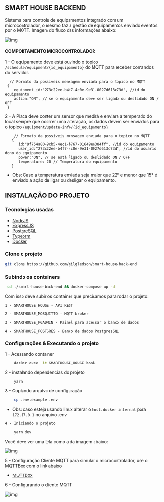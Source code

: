 ## SMART HOUSE BACKEND

Sistema para controle de equipamentos integrado com um microcontrolador, o mesmo faz a gestão de equipamentos enviado eventos por o MQTT.
Imagem do fluxo das informações abaixo:

![img](https://i.imgur.com/1GzBENl.png)



#### COMPORTAMENTO MICROCONTROLADOR 
1 - O equipamento deve está ouvindo o topico `/schedule/equipment/{id_equipamento}` do MQTT para receber comandos do servidor.

 
  ```JS
    // Formato da possiveis mensagem enviada para o topico no MQTT
   {
      equipment_id:"273c22ee-b4f7-4c0e-9e31-0027d613c73d", //id do equipamento
      action:"ON", // se o equipamento deve ser ligado ou deslidado ON / OFF
   }
   ```
   
2 - A Placa deve conter um sensor que medirá e enviara a temperado do local sempre que ocorrer uma alteração, os dados devem ser 
  enviados para o topico `/equipment/update-info/{id_equipamento}`
```JS
    // Formato da possiveis mensagem enviada para o topico no MQTT
   {
      id:"9f754a80-9cb5-4ec1-b767-01649ea384ff", //id do equipamento
      user_id:"273c22ee-b4f7-4c0e-9e31-0027d613c73d", //id do usuario dono do equipamento
      power:"ON", // se está ligado ou deslidado ON / OFF
      temperature: 20 // Temperatura do equipamento
   }
   ```
   * Obs: Caso a temperatura enviada seja maior que 22° e menor que 15° é enviado a ação de ligar ou desligar o equipamento. 


## INSTALAÇÃO DO PROJETO

### Tecnologias usadas

* [NodeJS](https://nodejs.org/en/)
* [ExpressJS](https://expressjs.com/)
* [PostgreSQL](https://www.postgresql.org/)
* [Typeorm](https://typeorm.io/)
* [Docker](https://www.docker.com/)

### Clone o projeto 
   ```sh
   git clone https://github.com/gilgledson/smart-house-back-end
   ```
### Subindo os containers 
   ```sh
    cd ./smart-house-back-end && docker-compose up -d
   ```
Com isso deve subir os container que precisamos para rodar o projeto:
  
    1 - SMARTHOUSE_HOUSE - API REST 
    
    2 - SMARTHOUSE_MOSQUITTO - MQTT broker
    
    3 - SMARTHOUSE_PGADMIN - Painel para acessar o banco de dados 
    
    4 - SMARTHOUSE_POSTGRES - Banco de dados PostgresSQL
 
 
 ### Configurações & Executando o projeto
   
  1 - Acessando container
 
  ```sh
      docker exec -it SMARTHOUSE_HOUSE bash
   ```
   
   2 - instalando dependencias do projeto
 
  ```sh
      yarn
   ```

   3 - Copiando arquivo de configuração
 
  ```sh
      cp .env.example .env
   ```
    
   * Obs: caso esteja usando linux alterar o `host.docker.internal` para `172.17.0.1` no arquivo .env

    4 - Iniciando o projeto
 
  ```sh
      yarn dev
   ```

   Você deve ver uma tela como a da imagem abaixo:
   
   
   ![img](https://i.imgur.com/3yfmA3o.png)
    
    
    


     
     
     
      
 5 - Configuração Cliente MQTT para simular o microcontrolador, use o MQTTBox com o link abaixo
 * [MQTTBox](https://chrome.google.com/webstore/detail/mqttbox)
 
 6 - Configurando o cliente MQTT
 
 
 ![img](https://i.imgur.com/fzhydri.png)
 
 
 
 
